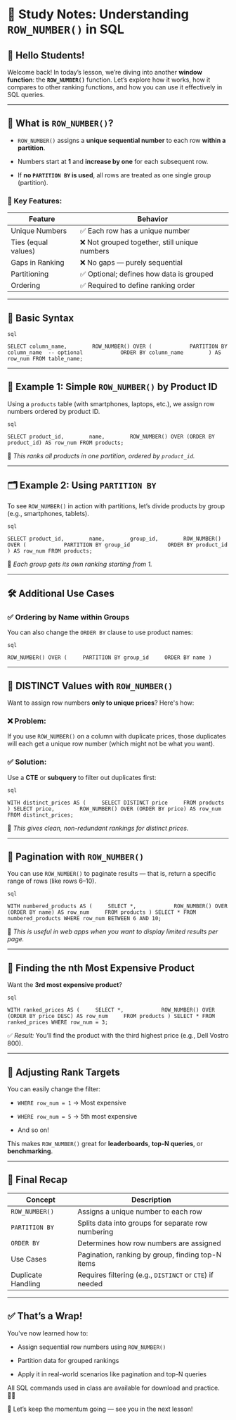 # 📘 Study Notes: Understanding `ROW_NUMBER()` in SQL

## 👋 Hello Students!

Welcome back! In today’s lesson, we’re diving into another **window function**: the **`ROW_NUMBER()`** function. Let’s explore how it works, how it compares to other ranking functions, and how you can use it effectively in SQL queries.

---

## 🔢 What is `ROW_NUMBER()`?

- `ROW_NUMBER()` assigns a **unique sequential number** to each row **within a partition**.
    
- Numbers start at **1** and **increase by one** for each subsequent row.
    
- If **no `PARTITION BY` is used**, all rows are treated as one single group (partition).
    

### 🧠 Key Features:

|Feature|Behavior|
|---|---|
|Unique Numbers|✅ Each row has a unique number|
|Ties (equal values)|❌ Not grouped together, still unique numbers|
|Gaps in Ranking|❌ No gaps — purely sequential|
|Partitioning|✅ Optional; defines how data is grouped|
|Ordering|✅ Required to define ranking order|

---

## 🧪 Basic Syntax
	
	sql
	
`SELECT column_name,        ROW_NUMBER() OVER (            PARTITION BY column_name  -- optional            ORDER BY column_name        ) AS row_num FROM table_name;`

---

## 💼 Example 1: Simple `ROW_NUMBER()` by Product ID

Using a `products` table (with smartphones, laptops, etc.), we assign row numbers ordered by product ID.
	
	sql
	
`SELECT product_id,        name,        ROW_NUMBER() OVER (ORDER BY product_id) AS row_num FROM products;`

📌 _This ranks all products in one partition, ordered by `product_id`._

---

## 🗂️ Example 2: Using `PARTITION BY`

To see `ROW_NUMBER()` in action with partitions, let’s divide products by group (e.g., smartphones, tablets).
	
	sql
	
`SELECT product_id,        name,        group_id,        ROW_NUMBER() OVER (            PARTITION BY group_id            ORDER BY product_id        ) AS row_num FROM products;`

📌 _Each group gets its own ranking starting from 1._

---

## 🛠️ Additional Use Cases

### ✅ Ordering by Name within Groups

You can also change the `ORDER BY` clause to use product names:
	
	sql
	
`ROW_NUMBER() OVER (     PARTITION BY group_id     ORDER BY name )`

---

## 🧮 DISTINCT Values with `ROW_NUMBER()`

Want to assign row numbers **only to unique prices**? Here's how:

### ❌ Problem:

If you use `ROW_NUMBER()` on a column with duplicate prices, those duplicates will each get a unique row number (which might not be what you want).

### ✅ Solution:

Use a **CTE** or **subquery** to filter out duplicates first:
	
	sql
	
`WITH distinct_prices AS (     SELECT DISTINCT price     FROM products ) SELECT price,        ROW_NUMBER() OVER (ORDER BY price) AS row_num FROM distinct_prices;`

📌 _This gives clean, non-redundant rankings for distinct prices._

---

## 📄 Pagination with `ROW_NUMBER()`

You can use `ROW_NUMBER()` to paginate results — that is, return a specific range of rows (like rows 6–10).
	
	sql
	
`WITH numbered_products AS (     SELECT *,            ROW_NUMBER() OVER (ORDER BY name) AS row_num     FROM products ) SELECT * FROM numbered_products WHERE row_num BETWEEN 6 AND 10;`

🎯 _This is useful in web apps when you want to display limited results per page._

---

## 🏅 Finding the nth Most Expensive Product

Want the **3rd most expensive product**?
	
	sql
	
`WITH ranked_prices AS (     SELECT *,            ROW_NUMBER() OVER (ORDER BY price DESC) AS row_num     FROM products ) SELECT * FROM ranked_prices WHERE row_num = 3;`

✅ _Result:_ You’ll find the product with the third highest price (e.g., Dell Vostro 800).

---

## 🔁 Adjusting Rank Targets

You can easily change the filter:

- `WHERE row_num = 1` → Most expensive
    
- `WHERE row_num = 5` → 5th most expensive
    
- And so on!
    

This makes `ROW_NUMBER()` great for **leaderboards**, **top-N queries**, or **benchmarking**.

---

## 🧩 Final Recap

|Concept|Description|
|---|---|
|`ROW_NUMBER()`|Assigns a unique number to each row|
|`PARTITION BY`|Splits data into groups for separate row numbering|
|`ORDER BY`|Determines how row numbers are assigned|
|Use Cases|Pagination, ranking by group, finding top-N items|
|Duplicate Handling|Requires filtering (e.g., `DISTINCT` or `CTE`) if needed|

---

## ✅ That’s a Wrap!

You've now learned how to:

- Assign sequential row numbers using `ROW_NUMBER()`
    
- Partition data for grouped rankings
    
- Apply it in real-world scenarios like pagination and top-N queries
    

All SQL commands used in class are available for download and practice. 🧑‍💻

🚀 Let’s keep the momentum going — see you in the next lesson!